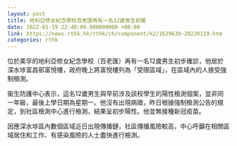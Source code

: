 ```yaml
---
layout: post
title: 地利亞修女紀念學校百老匯再有一名12歲男生初確
date: 2022-01-19 22:48:09.000000000 +08:00
link: https://news.rthk.hk/rthk/ch/component/k2/1629639-20220119.htm
categories: rthk
---
```


位於美孚的地利亞修女紀念學校（百老匯）再有一名12歲男生初步確診，他居於深水埗富昌邨富悅樓，政府晚上將富悅樓列為「受限區域」，在區域內的人接受強制檢測。

衞生防護中心表示，這名12歲男生與早前涉及該校學生的陽性檢測個案，並非同一年級，最後上學日期為星期一。他沒有出現病徵，昨日根據強制檢測公告的規定，到社區檢測中心進行檢測，結果呈初步陽性。他並無接種新冠疫苗。

因應深水埗區內數個區域近日出現傳播鏈，社區傳播風險較高，中心呼籲在相關區域居住和工作、有感染風險的人士盡快進行檢測。
